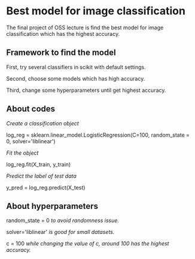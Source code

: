 # Best model for image classification
The final project of OSS lecture is find the best model for image classification which has the highest accuracy.


## Framework to find the model
First, try several classifiers in scikit with default settings.

Second, choose some models which has high accuracy.

Third, change some hyperparameters until get highest accuracy.


## About codes
*Create a classification object*

log_reg = sklearn.linear_model.LogisticRegression(C=100, random_state = 0, solver='liblinear')

*Fit the object*

log_reg.fit(X_train, y_train)

*Predict the label of test data*

y_pred =  log_reg.predict(X_test)


## About hyperparameters
random_state = 0 *to avoid randomness issue.*

solver='liblinear' *is good for small datasets.*

c = 100 *while changing the value of c, around 100 has the highest accuracy.*
